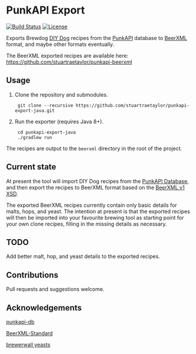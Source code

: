 # PunkAPI Export

[![Build Status](https://travis-ci.com/stuartraetaylor/punkapi-export-java.svg?branch=master)](https://travis-ci.com/stuartraetaylor/punkapi-export-java)
[![License](https://img.shields.io/badge/license-MIT-green.svg)](https://opensource.org/licenses/MIT)

Exports Brewdog [DIY Dog](https://www.brewdog.com/diydog) recipes from the [PunkAPI](http://punkapi.com) database
to [BeerXML](http://www.beerxml.com/) format, and maybe other formats eventually.

The BeerXML exported recipes are available here: https://github.com/stuartraetaylor/punkapi-beerxml

## Usage

1. Clone the repository and submodules.

        git clone --recursive https://github.com/stuartraetaylor/punkapi-export-java.git

2. Run the exporter (requires Java 8+).

        cd punkapi-export-java
        ./gradlew run

The recipes are output to the `beerxml` directory in the root of the project.

## Current state

At present the tool will import DIY Dog recipes from the [PunkAPI Database](https://github.com/samjbmason/punkapi-db/),
and then export the recipes to BeerXML format based on the [BeerXML v1 XSD](https://github.com/brewpoo/BeerXML-Standard/).

The exported BeerXML recipes currently contain only basic details for malts, hops, and yeast.
The intention at present is that the exported recipes will then be imported into your favourite brewing tool as starting point for your own clone recipes, filling in the missing details as necessary.

## TODO

Add better malt, hop, and yeast details to the exported recipes.

## Contributions

Pull requests and suggestions welcome.

## Acknowledgements

[punkapi-db](https://github.com/samjbmason/punkapi-db)

[BeerXML-Standard](https://github.com/brewpoo/BeerXML-Standard)

[brewerwall yeasts](https://github.com/brewerwall/yeasts/)
